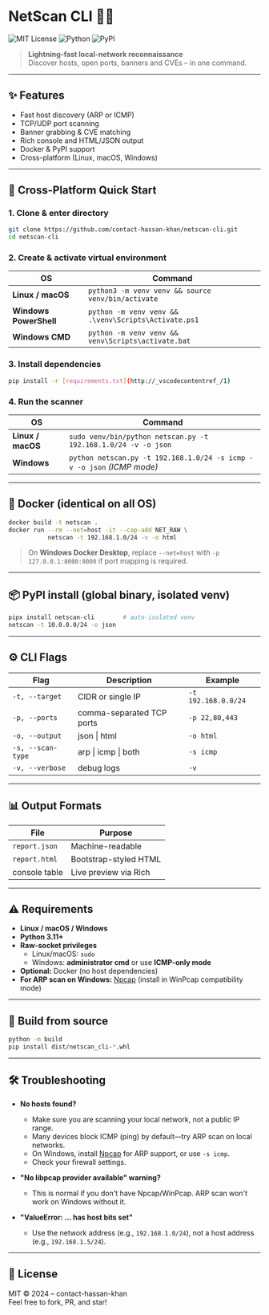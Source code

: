 <!-- filepath: d:\project\netscan-cli\README.md -->
# NetScan CLI 🕵️‍♂️

![MIT License](https://img.shields.io/github/license/contact-hassan-khan/netscan-cli)
![Python](https://img.shields.io/badge/python-3.11+-blue)
![PyPI](https://img.shields.io/pypi/v/netscan-cli)

> **Lightning-fast local-network reconnaissance**  
> Discover hosts, open ports, banners and CVEs – in one command.

---

## ✨ Features

- Fast host discovery (ARP or ICMP)
- TCP/UDP port scanning
- Banner grabbing & CVE matching
- Rich console and HTML/JSON output
- Docker & PyPI support
- Cross-platform (Linux, macOS, Windows)

---

## 🚀 Cross-Platform Quick Start

### 1. Clone & enter directory
```bash
git clone https://github.com/contact-hassan-khan/netscan-cli.git
cd netscan-cli
```

### 2. Create & activate virtual environment

| OS                  | Command                                               |
|---------------------|-------------------------------------------------------|
| **Linux / macOS**   | `python3 -m venv venv && source venv/bin/activate`    |
| **Windows PowerShell** | `python -m venv venv && .\venv\Scripts\Activate.ps1` |
| **Windows CMD**     | `python -m venv venv && venv\Scripts\activate.bat`    |

### 3. Install dependencies
```bash
pip install -r [requirements.txt](http://_vscodecontentref_/1)
```

### 4. Run the scanner

| OS                | Command                                                                 |
|-------------------|-------------------------------------------------------------------------|
| **Linux / macOS** | `sudo venv/bin/python netscan.py -t 192.168.1.0/24 -v -o json`          |
| **Windows**       | `python netscan.py -t 192.168.1.0/24 -s icmp -v -o json` *(ICMP mode)*  |

---

## 🐳 Docker (identical on all OS)

```bash
docker build -t netscan .
docker run --rm --net=host -it --cap-add NET_RAW \
           netscan -t 192.168.1.0/24 -v -o html
```
> On **Windows Docker Desktop**, replace `--net=host` with `-p 127.0.0.1:8000:8000` if port mapping is required.

---

## 📦 PyPI install (global binary, isolated venv)

```bash
pipx install netscan-cli        # auto-isolated venv
netscan -t 10.0.0.0/24 -o json
```

---

## ⚙️ CLI Flags

| Flag                | Description                | Example                  |
|---------------------|---------------------------|--------------------------|
| `-t, --target`      | CIDR or single IP         | `-t 192.168.0.0/24`      |
| `-p, --ports`       | comma-separated TCP ports | `-p 22,80,443`           |
| `-o, --output`      | json \| html              | `-o html`                |
| `-s, --scan-type`   | arp \| icmp \| both       | `-s icmp`                |
| `-v, --verbose`     | debug logs                | `-v`                     |

---

## 📊 Output Formats

| File           | Purpose                |
|----------------|-----------------------|
| `report.json`  | Machine-readable      |
| `report.html`  | Bootstrap-styled HTML |
| console table  | Live preview via Rich |

---

## ⚠️ Requirements

- **Linux / macOS / Windows**
- **Python 3.11+**
- **Raw-socket privileges**  
  - Linux/macOS: `sudo`  
  - Windows: **administrator cmd** or use **ICMP-only mode**
- **Optional:** Docker (no host dependencies)
- **For ARP scan on Windows:** [Npcap](https://nmap.org/npcap/) (install in WinPcap compatibility mode)

---

## 🧪 Build from source

```bash
python -m build
pip install dist/netscan_cli-*.whl
```

---

## 🛠️ Troubleshooting

- **No hosts found?**
  - Make sure you are scanning your local network, not a public IP range.
  - Many devices block ICMP (ping) by default—try ARP scan on local networks.
  - On Windows, install [Npcap](https://nmap.org/npcap/) for ARP support, or use `-s icmp`.
  - Check your firewall settings.

- **"No libpcap provider available" warning?**
  - This is normal if you don't have Npcap/WinPcap. ARP scan won't work on Windows without it.

- **"ValueError: ... has host bits set"**
  - Use the network address (e.g., `192.168.1.0/24`), not a host address (e.g., `192.168.1.5/24`).

---

## 📄 License

MIT © 2024 – contact-hassan-khan  
Feel free to fork, PR, and star!